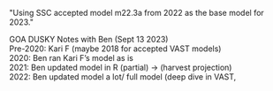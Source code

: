 "Using SSC accepted model m22.3a from 2022 as the base model for 2023."

GOA DUSKY Notes with Ben (Sept 13 2023)  
Pre-2020: Kari F (maybe 2018 for accepted VAST models)  
2020: Ben ran Kari F’s model as is  
2021: Ben updated model in R (partial) -> (harvest projection)  
2022: Ben updated model a lot/ full model (deep dive in VAST,  
